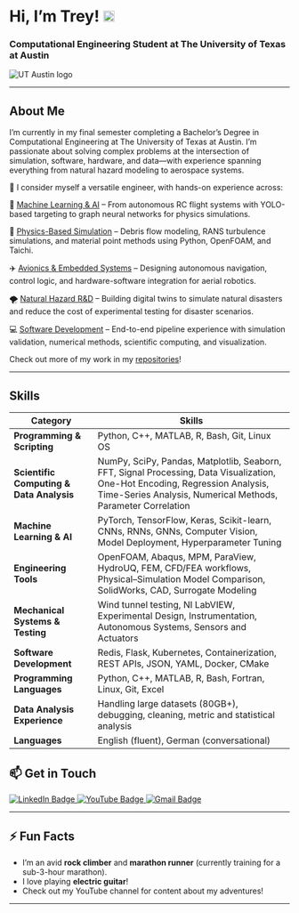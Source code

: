 # Hi, I’m Trey! <img src="https://user-images.githubusercontent.com/70235944/235464816-97a74fe3-00e5-4e2d-a68d-b88911af71ac.gif" alt="wave" width="20">

### Computational Engineering Student at The University of Texas at Austin

<img src="https://user-images.githubusercontent.com/70235944/235691242-57eb39ea-0bfd-4e28-8da6-f5d1043d3ec7.png" alt="UT Austin logo" />

---

## About Me  
I’m currently in my final semester completing a Bachelor’s Degree in Computational Engineering at The University of Texas at Austin. I’m passionate about solving complex problems at the intersection of simulation, software, hardware, and data—with experience spanning everything from natural hazard modeling to aerospace systems. 

🧠 I consider myself a versatile engineer, with hands-on experience across:

🚀 [Machine Learning & AI](https://github.com/TreyGower7/COE_379L_Projects) – From autonomous RC flight systems with YOLO-based targeting to graph neural networks for physics simulations.

🌊 [Physics-Based Simulation](https://github.com/TreyGower7/CFD-Sims-Analysis) – Debris flow modeling, RANS turbulence simulations, and material point methods using Python, OpenFOAM, and Taichi.

✈️ [Avionics & Embedded Systems](https://github.com/TreyGower7/WingBolts) – Designing autonomous navigation, control logic, and hardware-software integration for aerial robotics.

🌪️ [Natural Hazard R&D](https://github.com/TreyGower7/Taichi-To-GNS-Wave-Flume) – Building digital twins to simulate natural disasters and reduce the cost of experimental testing for disaster scenarios.

💻 [Software Development](https://github.com/TreyGower7/coe332-trey/tree/main/homework08) – End-to-end pipeline experience with simulation validation, numerical methods, scientific computing, and visualization.

Check out more of my work in my [repositories](https://github.com/TreyGower7?tab=repositories)!  

---

## Skills  

| **Category**             | **Skills**                                                                                                                                      |
|--------------------------|-------------------------------------------------------------------------------------------------------------------------------------------------|
| **Programming & Scripting** | Python, C++, MATLAB, R, Bash, Git, Linux OS                                                                                                      |
| **Scientific Computing & Data Analysis** | NumPy, SciPy, Pandas, Matplotlib, Seaborn, FFT, Signal Processing, Data Visualization, One-Hot Encoding, Regression Analysis, Time-Series Analysis, Numerical Methods, Parameter Correlation |
| **Machine Learning & AI** | PyTorch, TensorFlow, Keras, Scikit-learn, CNNs, RNNs, GNNs, Computer Vision, Model Deployment, Hyperparameter Tuning                             |
| **Engineering Tools**     | OpenFOAM, Abaqus, MPM, ParaView, HydroUQ, FEM, CFD/FEA workflows, Physical–Simulation Model Comparison, SolidWorks, CAD, Surrogate Modeling     |
| **Mechanical Systems & Testing** | Wind tunnel testing, NI LabVIEW, Experimental Design, Instrumentation, Autonomous Systems, Sensors and Actuators                           |
| **Software Development**  | Redis, Flask, Kubernetes, Containerization, REST APIs, JSON, YAML, Docker, CMake                                                                |
| **Programming Languages** | Python, C++, MATLAB, R, Bash, Fortran, Linux, Git, Excel                                                                                       |
| **Data Analysis Experience** | Handling large datasets (80GB+), debugging, cleaning, metric and statistical analysis                                                           |
| **Languages**             | English (fluent), German (conversational)                                                                                                      |                                                |  

## 📫 Get in Touch  
<div id="badges">  
<a href="https://www.linkedin.com/in/trey-gower-4107bb188/" target="_blank">  
  <img src="https://img.shields.io/badge/LinkedIn-blue?style=for-the-badge&logo=linkedin&logoColor=white" alt="LinkedIn Badge"/>  
</a>  
<a href="https://www.youtube.com/channel/UC5csCBWv404Pmg1c04F4oUA" target="_blank">  
  <img src="https://img.shields.io/badge/YouTube-red?style=for-the-badge&logo=youtube&logoColor=white" alt="YouTube Badge"/>  
</a>  
<a href="mailto:goweryert@gmail.com" target="_blank">  
  <img src="https://img.shields.io/badge/email-red?logo=gmail&logoColor=white&style=for-the-badge" alt="Gmail Badge"/>  
</a>  
</div>  

---

## ⚡ Fun Facts  
- I’m an avid **rock climber** and **marathon runner** (currently training for a sub-3-hour marathon).
- I love playing **electric guitar**!
- Check out my YouTube channel for content about my adventures!


--- 
